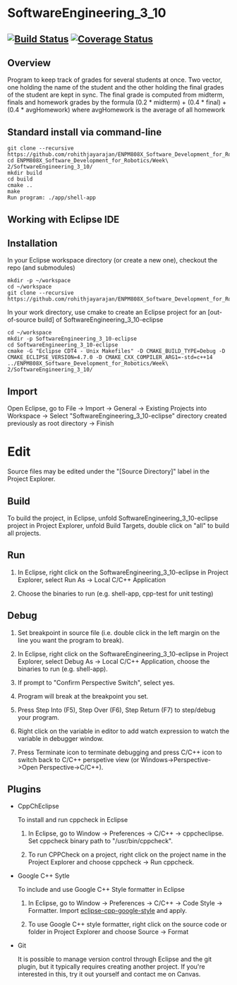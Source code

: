 # SoftwareEngineering_3_10
[![Build Status](https://travis-ci.org/dpiet/cpp-boilerplate.svg?branch=master)](https://travis-ci.org/dpiet/cpp-boilerplate)
[![Coverage Status](https://coveralls.io/repos/github/dpiet/cpp-boilerplate/badge.svg?branch=master)](https://coveralls.io/github/dpiet/cpp-boilerplate?branch=master)
---

## Overview
Program to keep track of grades for several students at once. Two vector, one holding the name of the student and the other 
holding the final grades of the student are kept in sync. The final grade is computed from midterm, finals and homework 
grades by the formula (0.2 * midterm) + (0.4 * final) + (0.4 * avgHomework) where avgHomework is the average of all 
homework


## Standard install via command-line
```
git clone --recursive https://github.com/rohithjayarajan/ENPM808X_Software_Development_for_Robotics.git
cd ENPM808X_Software_Development_for_Robotics/Week\ 2/SoftwareEngineering_3_10/
mkdir build
cd build
cmake ..
make
Run program: ./app/shell-app
```

## Working with Eclipse IDE ##

## Installation

In your Eclipse workspace directory (or create a new one), checkout the repo (and submodules)
```
mkdir -p ~/workspace
cd ~/workspace
git clone --recursive https://github.com/rohithjayarajan/ENPM808X_Software_Development_for_Robotics.git
```

In your work directory, use cmake to create an Eclipse project for an [out-of-source build] of SoftwareEngineering_3_10-eclipse

```
cd ~/workspace
mkdir -p SoftwareEngineering_3_10-eclipse
cd SoftwareEngineering_3_10-eclipse
cmake -G "Eclipse CDT4 - Unix Makefiles" -D CMAKE_BUILD_TYPE=Debug -D CMAKE_ECLIPSE_VERSION=4.7.0 -D CMAKE_CXX_COMPILER_ARG1=-std=c++14 ../ENPM808X_Software_Development_for_Robotics/Week\ 2/SoftwareEngineering_3_10/
```

## Import

Open Eclipse, go to File -> Import -> General -> Existing Projects into Workspace -> 
Select "SoftwareEngineering_3_10-eclipse" directory created previously as root directory -> Finish

# Edit

Source files may be edited under the "[Source Directory]" label in the Project Explorer.


## Build

To build the project, in Eclipse, unfold SoftwareEngineering_3_10-eclipse project in Project Explorer,
unfold Build Targets, double click on "all" to build all projects.

## Run

1. In Eclipse, right click on the SoftwareEngineering_3_10-eclipse in Project Explorer,
select Run As -> Local C/C++ Application

2. Choose the binaries to run (e.g. shell-app, cpp-test for unit testing)


## Debug


1. Set breakpoint in source file (i.e. double click in the left margin on the line you want 
the program to break).

2. In Eclipse, right click on the SoftwareEngineering_3_10-eclipse in Project Explorer, select Debug As -> 
Local C/C++ Application, choose the binaries to run (e.g. shell-app).

3. If prompt to "Confirm Perspective Switch", select yes.

4. Program will break at the breakpoint you set.

5. Press Step Into (F5), Step Over (F6), Step Return (F7) to step/debug your program.

6. Right click on the variable in editor to add watch expression to watch the variable in 
debugger window.

7. Press Terminate icon to terminate debugging and press C/C++ icon to switch back to C/C++ 
perspetive view (or Windows->Perspective->Open Perspective->C/C++).


## Plugins

- CppChEclipse

    To install and run cppcheck in Eclipse

    1. In Eclipse, go to Window -> Preferences -> C/C++ -> cppcheclipse.
    Set cppcheck binary path to "/usr/bin/cppcheck".

    2. To run CPPCheck on a project, right click on the project name in the Project Explorer 
    and choose cppcheck -> Run cppcheck.

- Google C++ Sytle

    To include and use Google C++ Style formatter in Eclipse

    1. In Eclipse, go to Window -> Preferences -> C/C++ -> Code Style -> Formatter. 
    Import [eclipse-cpp-google-style][reference-id-for-eclipse-cpp-google-style] and apply.

    2. To use Google C++ style formatter, right click on the source code or folder in 
    Project Explorer and choose Source -> Format

[reference-id-for-eclipse-cpp-google-style]: https://raw.githubusercontent.com/google/styleguide/gh-pages/eclipse-cpp-google-style.xml

- Git

    It is possible to manage version control through Eclipse and the git plugin, but it typically requires creating another project. If you're interested in this, try it out yourself and contact me on Canvas.
